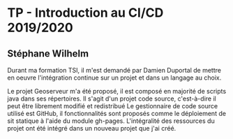 # TP - Introduction au CI/CD 2019/2020

## Stéphane Wilhelm

Durant ma formation TSI, il m'est demandé par Damien Duportal de mettre en oeuvre l'intégration continue sur un projet et dans un langage au choix.

Le projet Geoserveur m'a été proposé, il est composé en majorité de scripts java dans ses répertoires. Il s'agit d'un projet code source, c'est-à-dire il peut être librement modifié et redistribué
Le gestionnaire de code source utilisé est GitHub, il fonctionnalités sont proposés comme le déploiement de sit statique à l'aide du module gh-pages.
L'intégralité des ressources du projet ont été intégré dans un nouveau projet que j'ai créé.



